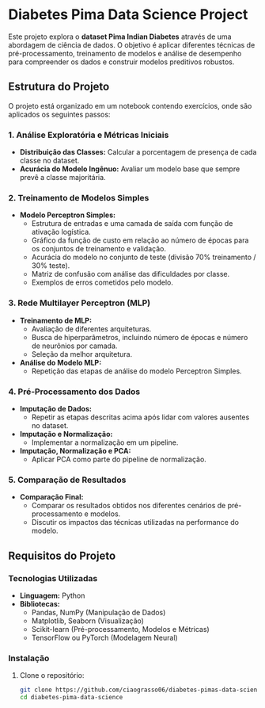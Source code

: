 ﻿# Diabetes Pima Data Science Project

Este projeto explora o **dataset Pima Indian Diabetes** através de uma abordagem de ciência de dados. O objetivo é aplicar diferentes técnicas de pré-processamento, treinamento de modelos e análise de desempenho para compreender os dados e construir modelos preditivos robustos.

## Estrutura do Projeto

O projeto está organizado em um notebook contendo exercícios, onde são aplicados os seguintes passos:

### 1. Análise Exploratória e Métricas Iniciais
- **Distribuição das Classes:** Calcular a porcentagem de presença de cada classe no dataset.
- **Acurácia do Modelo Ingênuo:** Avaliar um modelo base que sempre prevê a classe majoritária.

### 2. Treinamento de Modelos Simples
- **Modelo Perceptron Simples:** 
  - Estrutura de entradas e uma camada de saída com função de ativação logística.
  - Gráfico da função de custo em relação ao número de épocas para os conjuntos de treinamento e validação.
  - Acurácia do modelo no conjunto de teste (divisão 70% treinamento / 30% teste).
  - Matriz de confusão com análise das dificuldades por classe.
  - Exemplos de erros cometidos pelo modelo.

### 3. Rede Multilayer Perceptron (MLP)
- **Treinamento de MLP:** 
  - Avaliação de diferentes arquiteturas.
  - Busca de hiperparâmetros, incluindo número de épocas e número de neurônios por camada.
  - Seleção da melhor arquitetura.
- **Análise do Modelo MLP:**
  - Repetição das etapas de análise do modelo Perceptron Simples.

### 4. Pré-Processamento dos Dados
- **Imputação de Dados:**
  - Repetir as etapas descritas acima após lidar com valores ausentes no dataset.
- **Imputação e Normalização:**
  - Implementar a normalização em um pipeline.
- **Imputação, Normalização e PCA:**
  - Aplicar PCA como parte do pipeline de normalização.

### 5. Comparação de Resultados
- **Comparação Final:**
  - Comparar os resultados obtidos nos diferentes cenários de pré-processamento e modelos.
  - Discutir os impactos das técnicas utilizadas na performance do modelo.

## Requisitos do Projeto

### Tecnologias Utilizadas
- **Linguagem:** Python
- **Bibliotecas:** 
  - Pandas, NumPy (Manipulação de Dados)
  - Matplotlib, Seaborn (Visualização)
  - Scikit-learn (Pré-processamento, Modelos e Métricas)
  - TensorFlow ou PyTorch (Modelagem Neural)

### Instalação
1. Clone o repositório:
   ```bash
   git clone https://github.com/ciaograsso06/diabetes-pimas-data-science.git
   cd diabetes-pima-data-science
